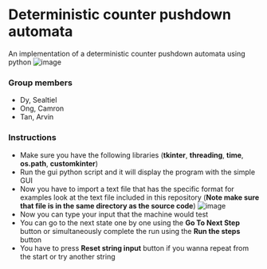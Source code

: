 # Deterministic counter pushdown automata
An implementation of a deterministic counter pushdown automata using python
![image](https://github.com/EcolaTan/DPDA_STALGCM/assets/91467425/7f4da50f-b368-4737-b31c-4bcd75f28bc8)

### Group members
- Dy, Sealtiel
- Ong, Camron
- Tan, Arvin

### Instructions
- Make sure you have the following libraries (**tkinter**, **threading**, **time**, **os.path**, **customkinter**)
- Run the gui python script and it will display the program with the simple GUI
- Now you have to import a text file that has the specific format for examples look at the text file included in this repository (**Note make sure that file is in the same directory as the source code**)
  ![image](https://github.com/EcolaTan/DPDA_STALGCM/assets/91467425/bed6cf78-fd8f-4061-87b4-15d19c320579)
- Now you can type your input that the machine would test
- You can go to the next state one by one using the **Go To Next Step** button or simultaneously complete the run using the **Run the steps** button
- You have to press **Reset string input** button if you wanna repeat from the start or try another string
  
